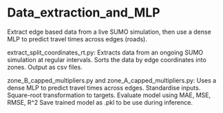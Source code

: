 # Data_extraction_and_MLP
Extract edge based data from a live SUMO simulation, then use a dense MLP to predict travel times across edges (roads).

extract_split_coordinates_rt.py:
Extracts data from an ongoing SUMO simulation at regular intervals.
Sorts the data by edge coordinates into zones.
Output as csv files.


zone_B_capped_multipliers.py and zone_A_capped_multipliers.py:
Uses a dense MLP to predict travel times across edges.
Standardise inputs.
Square-root transformation to targets.
Evaluate model using MAE, MSE, RMSE, R^2
Save trained model as .pkl to be use during inference.
